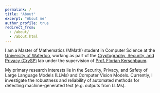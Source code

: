 ```yaml
---
permalink: /
title: "About"
excerpt: "About me"
author_profile: true
redirect_from: 
  - /about/
  - /about.html
---
```


I am a Master of Mathematics (MMath) student in Computer Science at the [University of Waterloo](https://uwaterloo.ca), working as part of the [Cryptography, Security, and Privacy (CrySP)](https://crysp.uwaterloo.ca) lab under the supervision of [Prof. Florian Kerschbaum](https://cs.uwaterloo.ca/~fkerschb/).

My primary research interests lie in the Security, Privacy, and Safety of Large Language Models (LLMs) and Computer Vision Models. Currently, I investigate the robustness and reliability of automated methods for detecting machine-generated text (e.g. outputs from LLMs).

